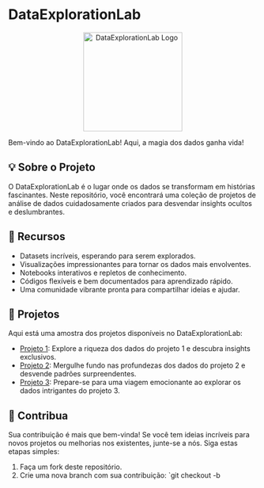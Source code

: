 
# DataExplorationLab

<div align="center">
    <img src="dataexplorationlab_logo.png" alt="DataExplorationLab Logo" width="200">
</div>

Bem-vindo ao DataExplorationLab! Aqui, a magia dos dados ganha vida!

## 💡 Sobre o Projeto

O DataExplorationLab é o lugar onde os dados se transformam em histórias fascinantes. Neste repositório, você encontrará uma coleção de projetos de análise de dados cuidadosamente criados para desvendar insights ocultos e deslumbrantes.

## 🚀 Recursos

- Datasets incríveis, esperando para serem explorados.
- Visualizações impressionantes para tornar os dados mais envolventes.
- Notebooks interativos e repletos de conhecimento.
- Códigos flexíveis e bem documentados para aprendizado rápido.
- Uma comunidade vibrante pronta para compartilhar ideias e ajudar.

## 📂 Projetos

Aqui está uma amostra dos projetos disponíveis no DataExplorationLab:

- [Projeto 1](projeto1/README.md): Explore a riqueza dos dados do projeto 1 e descubra insights exclusivos.
- [Projeto 2](projeto2/README.md): Mergulhe fundo nas profundezas dos dados do projeto 2 e desvende padrões surpreendentes.
- [Projeto 3](projeto3/README.md): Prepare-se para uma viagem emocionante ao explorar os dados intrigantes do projeto 3.

## 🤝 Contribua

Sua contribuição é mais que bem-vinda! Se você tem ideias incríveis para novos projetos ou melhorias nos existentes, junte-se a nós. Siga estas etapas simples:

1. Faça um fork deste repositório.
2. Crie uma nova branch com sua contribuição: `git checkout -b
